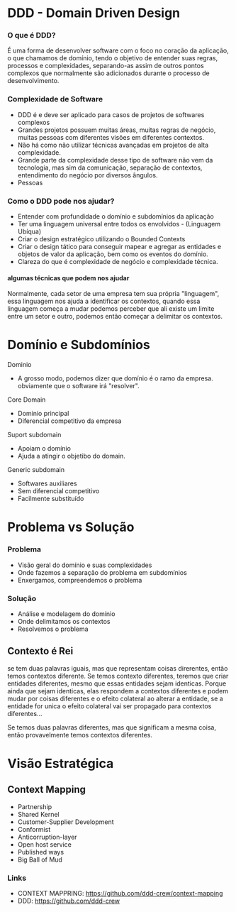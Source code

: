 # DDD - Domain Driven Design

### O que é DDD?
É uma forma de desenvolver software com o foco no coração da aplicação, o que chamamos de domínio,
tendo o objetivo de entender suas regras, processos e complexidades,
separando-as assim de outros pontos complexos que normalmente são adicionados durante o processo de desenvolvimento.


### Complexidade de Software
- DDD é e deve ser aplicado para casos de projetos de softwares complexos
- Grandes projetos possuem muitas áreas, muitas regras de negócio, muitas pessoas com diferentes visões em diferentes contextos.
- Não há como não utilizar técnicas avançadas em projetos de alta complexidade.
- Grande parte da complexidade desse tipo de software não vem da tecnologia, mas sim da comunicação, separação de contextos, entendimento do negócio por diversos ângulos.
- Pessoas


### Como o DDD pode nos ajudar?
 - Entender com profundidade o domínio e subdomínios da aplicação
 - Ter uma linguagem universal entre todos os envolvidos - (Linguagem Ubíqua)
 - Criar o design estratégico utilizando o Bounded Contexts
 - Criar o design tático para conseguir mapear e agregar as entidades e objetos de valor da aplicação, bem como os eventos do domínio.
 - Clareza do que é complexidade de negócio e complexidade técnica.


#### algumas técnicas que podem nos ajudar
Normalmente, cada setor de uma empresa tem sua própria "linguagem", essa linguagem nos ajuda a identificar os contextos, quando essa linguagem
começa a mudar podemos perceber que ali existe um limite entre um setor e outro, podemos então começar a delimitar os contextos.

# Domínio e Subdomínios
Dominio
- A grosso modo, podemos dizer que domínio é o ramo da empresa. obviamente que o software irá "resolver".


Core Domain
- Dominio principal
- Diferencial competitivo da empresa

Suport subdomain
- Apoiam o domínio
- Ajuda a atingir o objetibo do domain.

Generic subdomain
- Softwares auxiliares
- Sem diferencial competitivo
- Facilmente substituído

# Problema vs Solução

### Problema
- Visão geral do domínio e suas complexidades
- Onde fazemos a separação do problema em subdomínios
- Enxergamos, compreendemos o problema

### Solução
- Análise e modelagem do domínio
- Onde delimitamos os contextos
- Resolvemos o problema

## Contexto é Rei
se tem duas palavras iguais, mas que representam coisas direrentes, então temos contextos diferente. Se temos contexto
diferentes, teremos que criar entidades diferentes, mesmo que essas entidades sejam identicas.
Porque ainda que sejam identicas, elas respondem a contextos diferentes e podem mudar por coisas diferentes e o efeito colateral
ao alterar a entidade, se a entidade for unica o efeito colateral vai ser propagado para contextos diferentes...


Se temos duas palavras diferentes, mas que significam a mesma coisa, então provavelmente temos contextos diferentes.

# Visão Estratégica

## Context Mapping
 - Partnership
 - Shared Kernel
 - Customer-Supplier Development
 - Conformist
 - Anticorruption-layer
 - Open host service
 - Published ways
 - Big Ball of Mud

### Links
- CONTEXT MAPPRING: https://github.com/ddd-crew/context-mapping
- DDD: https://github.com/ddd-crew
